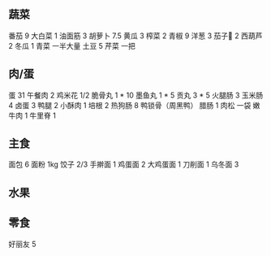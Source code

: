 ## 蔬菜

番茄 9
大白菜 1
油面筋 3
胡萝卜 7.5
黄瓜 3
榨菜 2
青椒 9
洋葱 3
茄子🍆 2
西葫芦 2
冬瓜 1
青菜 一半大量
土豆 5
芹菜 一把

## 肉/蛋

蛋 31
午餐肉 2
鸡米花 1/2
脆骨丸 1 * 10
墨鱼丸 1 * 5
贡丸 3 * 5
火腿肠 3
玉米肠 4
卤蛋 3
鸭腿 2
小酥肉 1
培根 2
热狗肠 8
鸭锁骨（周黑鸭）
腊肠 1
肉松 一袋
嫩牛肉 1
牛里脊 1

## 主食

面包 6
面粉 1kg
饺子 2/3
手擀面 1
鸡蛋面 2
大鸡蛋面 1
刀削面 1
乌冬面 3

## 水果

## 零食

好丽友 5
